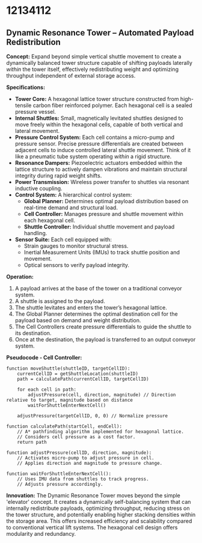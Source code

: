 # 12134112

## Dynamic Resonance Tower – Automated Payload Redistribution

**Concept:** Expand beyond simple vertical shuttle movement to create a dynamically balanced tower structure capable of shifting payloads laterally *within* the tower itself, effectively redistributing weight and optimizing throughput independent of external storage access.

**Specifications:**

*   **Tower Core:** A hexagonal lattice tower structure constructed from high-tensile carbon fiber reinforced polymer. Each hexagonal cell is a sealed pressure vessel.
*   **Internal Shuttles:** Small, magnetically levitated shuttles designed to move freely within the hexagonal cells, capable of both vertical and lateral movement.
*   **Pressure Control System:** Each cell contains a micro-pump and pressure sensor. Precise pressure differentials are created between adjacent cells to induce controlled lateral shuttle movement. Think of it like a pneumatic tube system operating *within* a rigid structure.
*   **Resonance Dampers:** Piezoelectric actuators embedded within the lattice structure to actively dampen vibrations and maintain structural integrity during rapid weight shifts.
*   **Power Transmission:** Wireless power transfer to shuttles via resonant inductive coupling.
*   **Control System:** A hierarchical control system:
    *   **Global Planner:** Determines optimal payload distribution based on real-time demand and structural load.
    *   **Cell Controller:** Manages pressure and shuttle movement within each hexagonal cell.
    *   **Shuttle Controller:** Individual shuttle movement and payload handling.
*   **Sensor Suite:** Each cell equipped with:
    *   Strain gauges to monitor structural stress.
    *   Inertial Measurement Units (IMUs) to track shuttle position and movement.
    *   Optical sensors to verify payload integrity.

**Operation:**

1.  A payload arrives at the base of the tower on a traditional conveyor system.
2.  A shuttle is assigned to the payload.
3.  The shuttle levitates and enters the tower’s hexagonal lattice.
4.  The Global Planner determines the optimal destination cell for the payload based on demand and weight distribution.
5.  The Cell Controllers create pressure differentials to guide the shuttle to its destination.
6.  Once at the destination, the payload is transferred to an output conveyor system.

**Pseudocode - Cell Controller:**

```
function moveShuttle(shuttleID, targetCellID):
    currentCellID = getShuttleLocation(shuttleID)
    path = calculatePath(currentCellID, targetCellID)

    for each cell in path:
        adjustPressure(cell, direction, magnitude) // Direction relative to target, magnitude based on distance
        waitForShuttleEnterNextCell()

    adjustPressure(targetCellID, 0, 0) // Normalize pressure

function calculatePath(startCell, endCell):
    // A* pathfinding algorithm implemented for hexagonal lattice.
    // Considers cell pressure as a cost factor.
    return path

function adjustPressure(cellID, direction, magnitude):
    // Activates micro-pump to adjust pressure in cell.
    // Applies direction and magnitude to pressure change.

function waitForShuttleEnterNextCell():
    // Uses IMU data from shuttles to track progress.
    // Adjusts pressure accordingly.

```

**Innovation:** The Dynamic Resonance Tower moves beyond the simple 'elevator' concept. It creates a dynamically self-balancing system that can internally redistribute payloads, optimizing throughput, reducing stress on the tower structure, and potentially enabling higher stacking densities within the storage area. This offers increased efficiency and scalability compared to conventional vertical lift systems. The hexagonal cell design offers modularity and redundancy.
